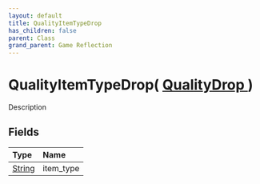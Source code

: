 ```yaml
---
layout: default
title: QualityItemTypeDrop
has_children: false
parent: Class
grand_parent: Game Reflection
---
```

# QualityItemTypeDrop( [ QualityDrop ](/riftbreaker-wiki/docs/game-reflection/classes/quality_drop/) )
Description 

## Fields

| Type | Name |
|:----------|:--------------|
| [String](/riftbreaker-wiki/docs/game-reflection/components/string/) | item_type |

